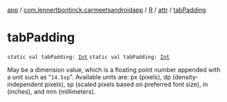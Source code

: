 [app](../../../index.md) / [com.lennertbontinck.carmeetsandroidapp](../../index.md) / [R](../index.md) / [attr](index.md) / [tabPadding](./tab-padding.md)

# tabPadding

`static val tabPadding: `[`Int`](https://kotlinlang.org/api/latest/jvm/stdlib/kotlin/-int/index.html)
`static val tabPadding: `[`Int`](https://kotlinlang.org/api/latest/jvm/stdlib/kotlin/-int/index.html)

May be a dimension value, which is a floating point number appended with a unit such as "`14.5sp`". Available units are: px (pixels), dp (density-independent pixels), sp (scaled pixels based on preferred font size), in (inches), and mm (millimeters).

